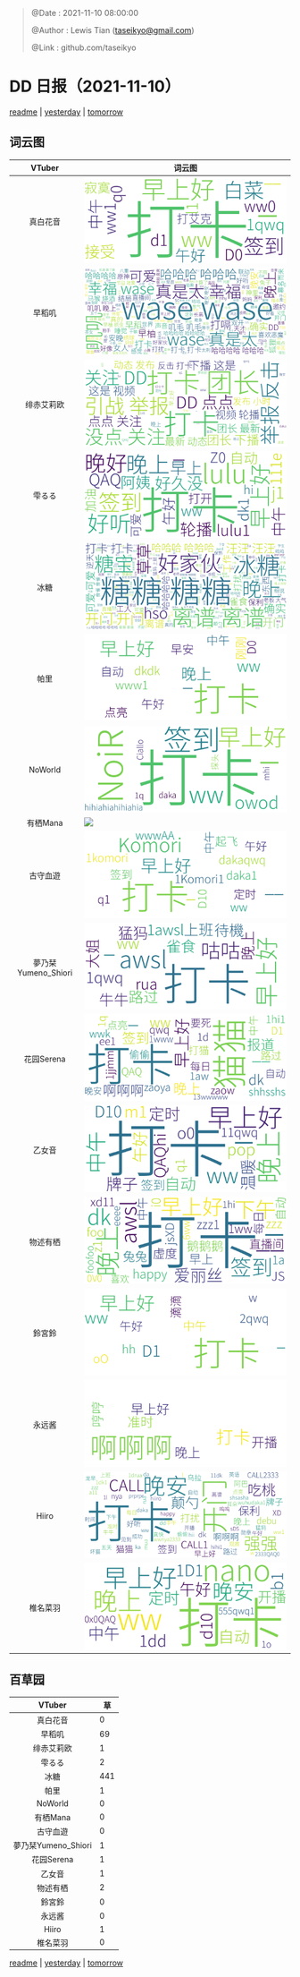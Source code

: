 > @Date    : 2021-11-10 08:00:00
>
> @Author  : Lewis Tian (taseikyo@gmail.com)
>
> @Link    : github.com/taseikyo

# DD 日报（2021-11-10）

[readme](../README.md) | [yesterday](2021-11-9.md) | [tomorrow](2021-11-11.md)

## 词云图

|VTuber|词云图|
|:-:|-|
|真白花音|![](../../images/daily/21402309_2021-11-10_purge_wordcloud.png)|
|早稻叽|![](../../images/daily/41682_2021-11-10_purge_wordcloud.png)|
|绯赤艾莉欧|![](../../images/daily/21396545_2021-11-10_purge_wordcloud.png)|
|雫るる|![](../../images/daily/21013446_2021-11-10_purge_wordcloud.png)|
|冰糖|![](../../images/daily/876396_2021-11-10_purge_wordcloud.png)|
|帕里|![](../../images/daily/4895312_2021-11-10_purge_wordcloud.png)|
|NoWorld|![](../../images/daily/21448649_2021-11-10_purge_wordcloud.png)|
|有栖Mana|![](../../images/daily/6542258_2021-11-10_purge_wordcloud.png)|
|古守血遊|![](../../images/daily/8725120_2021-11-10_purge_wordcloud.png)|
|夢乃栞Yumeno_Shiori|![](../../images/daily/14052636_2021-11-10_purge_wordcloud.png)|
|花园Serena|![](../../images/daily/14327465_2021-11-10_purge_wordcloud.png)|
|乙女音|![](../../images/daily/21320551_2021-11-10_purge_wordcloud.png)|
|物述有栖|![](../../images/daily/21449083_2021-11-10_purge_wordcloud.png)|
|鈴宮鈴|![](../../images/daily/21685677_2021-11-10_purge_wordcloud.png)|
|永远酱|![](../../images/daily/21701071_2021-11-10_purge_wordcloud.png)|
|Hiiro|![](../../images/daily/21919321_2021-11-10_purge_wordcloud.png)|
|椎名菜羽|![](../../images/daily/22347054_2021-11-10_purge_wordcloud.png)|

## 百草园

|VTuber|草|
|:-:|-|
|真白花音|0|
|早稻叽|69|
|绯赤艾莉欧|1|
|雫るる|2|
|冰糖|441|
|帕里|1|
|NoWorld|0|
|有栖Mana|0|
|古守血遊|0|
|夢乃栞Yumeno_Shiori|1|
|花园Serena|1|
|乙女音|1|
|物述有栖|2|
|鈴宮鈴|0|
|永远酱|0|
|Hiiro|1|
|椎名菜羽|0|

[readme](../README.md) | [yesterday](2021-11-9.md) | [tomorrow](2021-11-11.md)
